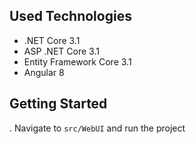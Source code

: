 
## Used Technologies
* .NET Core 3.1
* ASP .NET Core 3.1
* Entity Framework Core 3.1
* Angular 8

## Getting Started
. Navigate to `src/WebUI` and run the project
